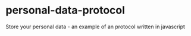 personal-data-protocol
======================

Store your personal data - an example of an protocol written in javascript 
